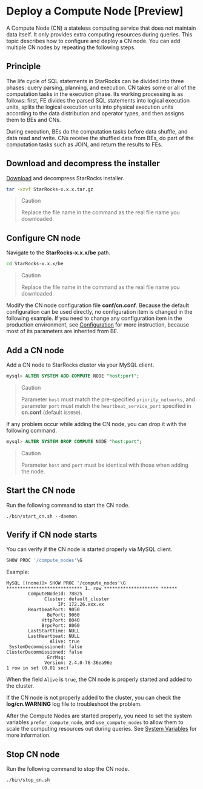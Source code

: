 # Deploy a Compute Node [Preview]

A Compute Node (CN) a stateless computing service that does not maintain data itself. It only provides extra computing resources during queries. This topic describes how to configure and deploy a CN node. You can add multiple CN nodes by repeating the following steps.

## Principle

The life cycle of SQL statements in StarRocks can be divided into three phases: query parsing, planning, and execution. CN takes some or all of the computation tasks in the execution phase. Its working processing is as follows: first, FE divides the parsed SQL statements into logical execution units, splits the logical execution units into physical execution units according to the data distribution and operator types, and then assigns them to BEs and CNs.

During execution, BEs do the computation tasks before data shuffle, and data read and write. CNs receive the shuffled data from BEs, do part of the computation tasks such as JOIN, and return the results to FEs.

## Download and decompress the installer

[Download](https://download.starrocks.com/en-US/download/community) and decompress StarRocks installer.

```bash
tar -xzvf StarRocks-x.x.x.tar.gz
```

> Caution
>
> Replace the file name in the command as the real file name you downloaded.

## Configure CN node

Navigate to the **StarRocks-x.x.x/be** path.

```bash
cd StarRocks-x.x.x/be
```

> Caution
>
> Replace the file name in the command as the real file name you downloaded.

Modify the CN node configuration file **conf/cn.conf**. Because the default configuration can be used directly, no configuration item is changed in the following example. If you need to change any configuration item in the production environment, see [Configuration](../administration/Configuration.md) for more instruction, because most of its parameters are inherited from BE.

## Add a CN node

Add a CN node to StarRocks cluster via your MySQL client.

```sql
mysql> ALTER SYSTEM ADD COMPUTE NODE "host:port";
```

> Caution
>
> Parameter `host` must match the pre-specified `priority_networks`, and parameter `port` must match the `heartbeat_service_port` specified in **cn.conf** (default is`9050`).

If any problem occur while adding the CN node, you can drop it with the following command.

```sql
mysql> ALTER SYSTEM DROP COMPUTE NODE "host:port";
```

> Caution
>
> Parameter `host` and `port` must be identical with those when adding the node.

## Start the CN node

Run the following command to start the CN node.

```shell
./bin/start_cn.sh --daemon
```

## Verify if CN node starts

You can verify if the CN node is started properly via MySQL client.

```sql
SHOW PROC '/compute_nodes'\G
```

Example:

```Plain Text
MySQL [(none)]> SHOW PROC '/compute_nodes'\G
**************************** 1. row ******************** ******
        ComputeNodeId: 78825
              Cluster: default_cluster
                   IP: 172.26.xxx.xx
        HeartbeatPort: 9050
               BePort: 9060
             HttpPort: 8040
             BrpcPort: 8060
        LastStartTime: NULL
        LastHeartbeat: NULL
                Alive: true
 SystemDecommissioned: false
ClusterDecommissioned: false
               ErrMsg:
              Version: 2.4.0-76-36ea96e
1 row in set (0.01 sec)
```

When the field `Alive` is `true`, the CN node is properly started and added to the cluster.

If the CN node is not properly added to the cluster, you can check the **log/cn.WARNING** log file to troubleshoot the problem.

After the Compute Nodes are started properly, you need to set the system variables `prefer_compute_node`, and `use_compute_nodes` to allow them to scale the computing resources out during queries. See [System Variables](../reference/System_variable.md) for more information.

## Stop CN node

Run the following command to stop the CN node.

```bash
./bin/stop_cn.sh
```

